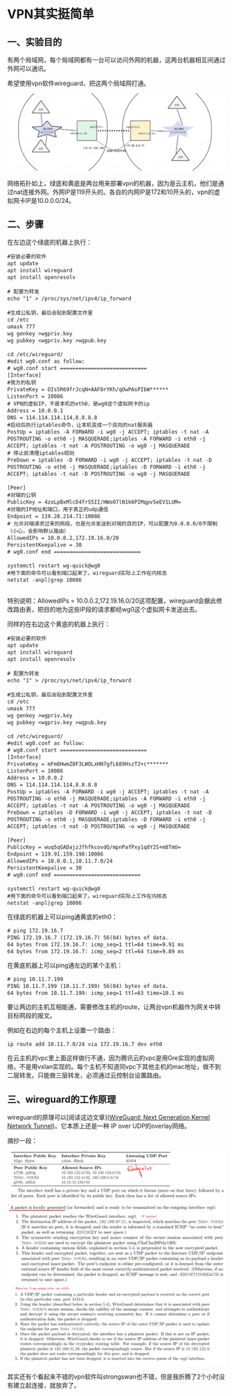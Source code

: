 # VPN其实挺简单

## 一、实验目的

有两个局域网，每个局域网都有一台可以访问外网的机器，这两台机器相互间通过外网可以通讯。

希望使用vpn软件wireguard，把这两个局域网打通。

![vpn.png](img/namespace/vpn.png)

网络拓扑如上，绿底和黄底是两台用来部署vpn的机器，因为是云主机，他们是通过nat连接外网。外网IP是119开头的。各自的内网IP是172和10开头的，vpn的虚拟网卡IP是10.0.0.0/24。

## 二、步骤

在左边这个绿底的机器上执行：

```shell
#安装必要的软件
apt update
apt install wireguard
apt install openresolv

# 配置为转发
echo "1" > /proc/sys/net/ipv4/ip_forward

#生成公私钥，最后会贴到配置文件里
cd /etc
umask 777
wg genkey >wgpriv.key
wg pubkey <wgpriv.key >wgpub.key

cd /etc/wireguard/
#edit wg0.conf as follow:
# wg0.conf start ============================
[Interface]
#我方的私钥
PrivateKey = OIs5R69frJcqN+AAF8rYKh/qOwPAsPIbW******  
ListenPort = 10086
# VPN的虚拟IP，不是本机的eth0，是wg0这个虚拟网卡的ip
Address = 10.0.0.1
DNS = 114.114.114.114,8.8.8.8
#启动后执行iptables命令，让本机变成一个双向的nat服务器
PostUp = iptables -A FORWARD -i wg0 -j ACCEPT; iptables -t nat -A POSTROUTING -o eth0 -j MASQUERADE;iptables -A FORWARD -i eth0 -j ACCEPT; iptables -t nat -A POSTROUTING -o wg0 -j MASQUERADE
# 停止前清理iptables规则
PreDown = iptables -D FORWARD -i wg0 -j ACCEPT; iptables -t nat -D POSTROUTING -o eth0 -j MASQUERADE;iptables -D FORWARD -i eth0 -j ACCEPT; iptables -t nat -D POSTROUTING -o wg0 -j MASQUERADE

[Peer]
#对端的公钥
PublicKey = 4zoLpBxMlcD4frS5II/HWo07lN1k6PIMqpv5eEV1LUM=
#对端的IP地址和端口，用于真正的udp通信
Endpoint = 119.28.214.71:10086
# 允许对端请求过来的网段，也是允许发送到对端的目的IP，可以配置为0.0.0.0/0不限制（小心，会影响默认路由）
AllowedIPs = 10.0.0.2,172.19.16.0/20
PersistentKeepalive = 30
# wg0.conf end ============================

systemctl restart wg-quick@wg0
#用下面的命令可以看到端口起来了。wireguard实际上工作在内核态
netstat -anpl|grep 10086


```

特别说明：AllowedIPs = 10.0.0.2,172.19.16.0/20这项配置，wireguard会据此修改路由表，把目的地为这些IP段的请求都经wg0这个虚拟网卡发送出去。

同样的在右边这个黄底的机器上执行：

```shell
#安装必要的软件
apt update
apt install wireguard
apt install openresolv

# 配置为转发
echo "1" > /proc/sys/net/ipv4/ip_forward

#生成公私钥，最后会贴到配置文件里
cd /etc
umask 777
wg genkey >wgpriv.key
wg pubkey <wgpriv.key >wgpub.key

cd /etc/wireguard/
#edit wg0.conf as follow:
# wg0.conf start ============================
[Interface]
PrivateKey = mFm8HwmZ8F3LWOLxHN7gfL689HszT2+c*******
ListenPort = 10086
Address = 10.0.0.2
DNS = 114.114.114.114,8.8.8.8
PostUp = iptables -A FORWARD -i wg0 -j ACCEPT; iptables -t nat -A POSTROUTING -o eth0 -j MASQUERADE;iptables -A FORWARD -i eth0 -j ACCEPT; iptables -t nat -A POSTROUTING -o wg0 -j MASQUERADE
PreDown = iptables -D FORWARD -i wg0 -j ACCEPT; iptables -t nat -D POSTROUTING -o eth0 -j MASQUERADE;iptables -D FORWARD -i eth0 -j ACCEPT; iptables -t nat -D POSTROUTING -o wg0 -j MASQUERADE

[Peer]
PublicKey = wuq5qGADajzJfhfkcovdQ/mpnPafPxy1q8Y2S+m8TmU=
Endpoint = 119.91.159.198:10086
AllowedIPs = 10.0.0.1,10.11.7.0/24
PersistentKeepalive = 30
# wg0.conf end ============================

systemctl restart wg-quick@wg0
#用下面的命令可以看到端口起来了。wireguard实际上工作在内核态
netstat -anpl|grep 10086

```

在绿底的机器上可以ping通黄底的eth0：

```shell
# ping 172.19.16.7
PING 172.19.16.7 (172.19.16.7) 56(84) bytes of data.
64 bytes from 172.19.16.7: icmp_seq=1 ttl=64 time=9.91 ms
64 bytes from 172.19.16.7: icmp_seq=2 ttl=64 time=9.89 ms
```

在黄底机器上可以ping通左边的某个主机：

```shell
# ping 10.11.7.199
PING 10.11.7.199 (10.11.7.199) 56(84) bytes of data.
64 bytes from 10.11.7.199: icmp_seq=1 ttl=63 time=10.1 ms

```

要让两边的主机互相能通，需要修改主机的route，让两台vpn机器作为网关中转目标网段的报文。

例如在右边的每个主机上设置一个路由：

```shell
ip route add 10.11.7.0/24 via 172.19.16.7 dev eth0
```

在云主机的vpc里上面这样做行不通，因为腾讯云的vpc是用Gre实现的虚拟网络，不是用vxlan实现的。每个主机不知道同vpc下其他主机的mac地址，做不到二层转发。只能做三层转发，必须通过云控制台设置路由。

## 三、wireguard的工作原理



wireguard的原理可以[阅读这边文章]([WireGuard: Next Generation Kernel Network Tunnel](https://www.wireguard.com/papers/wireguard.pdf))。它本质上还是一种 IP over UDP的overlay网络。

摘抄一段：

![wireguard.png](img/namespace/wireguard.png)

其实还有个看起来不错的vpn软件叫strongswan也不错，但是我折腾了2个小时没有建立起连接，就放弃了。